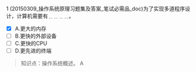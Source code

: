 1
(20150309_操作系统原理习题集及答案_笔试必需品_doc)为了实现多道程序设计，计算机需要有﹎﹎﹎﹎。
- [x] A.更大的内存 
- [ ] B.更快的外部设备 
- [ ] C.更快的CPU 
- [ ] D.更先进的终端

> 知识点：操作系统概述。
> A
